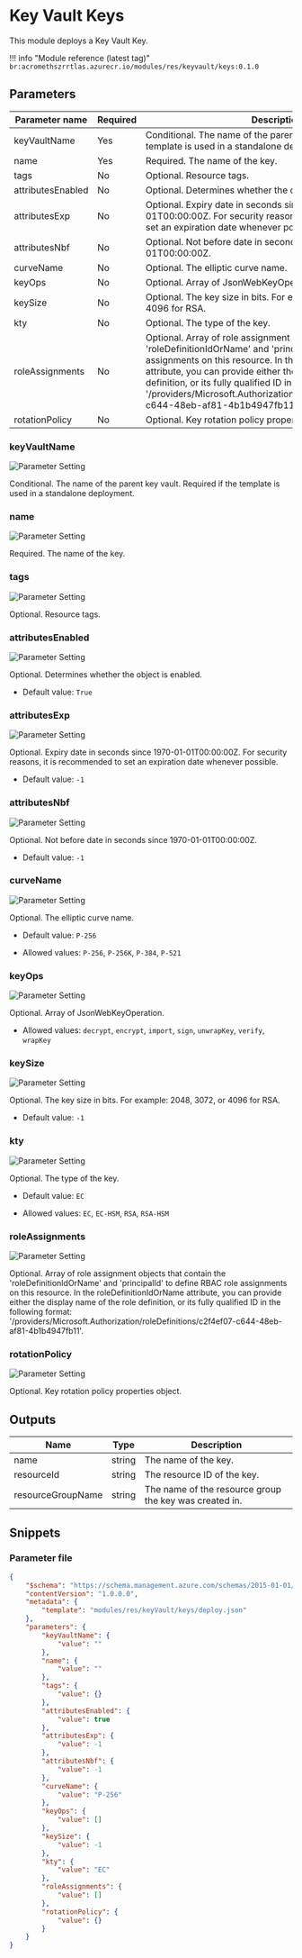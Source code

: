 # Key Vault Keys

This module deploys a Key Vault Key.

!!! info "Module reference (latest tag)"
    ```
    br:acromethszrrtlas.azurecr.io/modules/res/keyvault/keys:0.1.0
    ```

## Parameters

Parameter name | Required | Description
-------------- | -------- | -----------
keyVaultName   | Yes      | Conditional. The name of the parent key vault. Required if the template is used in a standalone deployment.
name           | Yes      | Required. The name of the key.
tags           | No       | Optional. Resource tags.
attributesEnabled | No       | Optional. Determines whether the object is enabled.
attributesExp  | No       | Optional. Expiry date in seconds since 1970-01-01T00:00:00Z. For security reasons, it is recommended to set an expiration date whenever possible.
attributesNbf  | No       | Optional. Not before date in seconds since 1970-01-01T00:00:00Z.
curveName      | No       | Optional. The elliptic curve name.
keyOps         | No       | Optional. Array of JsonWebKeyOperation.
keySize        | No       | Optional. The key size in bits. For example: 2048, 3072, or 4096 for RSA.
kty            | No       | Optional. The type of the key.
roleAssignments | No       | Optional. Array of role assignment objects that contain the 'roleDefinitionIdOrName' and 'principalId' to define RBAC role assignments on this resource. In the roleDefinitionIdOrName attribute, you can provide either the display name of the role definition, or its fully qualified ID in the following format: '/providers/Microsoft.Authorization/roleDefinitions/c2f4ef07-c644-48eb-af81-4b1b4947fb11'.
rotationPolicy | No       | Optional. Key rotation policy properties object.

### keyVaultName

![Parameter Setting](https://img.shields.io/badge/parameter-required-orange?style=flat-square)

Conditional. The name of the parent key vault. Required if the template is used in a standalone deployment.

### name

![Parameter Setting](https://img.shields.io/badge/parameter-required-orange?style=flat-square)

Required. The name of the key.

### tags

![Parameter Setting](https://img.shields.io/badge/parameter-optional-green?style=flat-square)

Optional. Resource tags.

### attributesEnabled

![Parameter Setting](https://img.shields.io/badge/parameter-optional-green?style=flat-square)

Optional. Determines whether the object is enabled.

- Default value: `True`

### attributesExp

![Parameter Setting](https://img.shields.io/badge/parameter-optional-green?style=flat-square)

Optional. Expiry date in seconds since 1970-01-01T00:00:00Z. For security reasons, it is recommended to set an expiration date whenever possible.

- Default value: `-1`

### attributesNbf

![Parameter Setting](https://img.shields.io/badge/parameter-optional-green?style=flat-square)

Optional. Not before date in seconds since 1970-01-01T00:00:00Z.

- Default value: `-1`

### curveName

![Parameter Setting](https://img.shields.io/badge/parameter-optional-green?style=flat-square)

Optional. The elliptic curve name.

- Default value: `P-256`

- Allowed values: `P-256`, `P-256K`, `P-384`, `P-521`

### keyOps

![Parameter Setting](https://img.shields.io/badge/parameter-optional-green?style=flat-square)

Optional. Array of JsonWebKeyOperation.

- Allowed values: `decrypt`, `encrypt`, `import`, `sign`, `unwrapKey`, `verify`, `wrapKey`

### keySize

![Parameter Setting](https://img.shields.io/badge/parameter-optional-green?style=flat-square)

Optional. The key size in bits. For example: 2048, 3072, or 4096 for RSA.

- Default value: `-1`

### kty

![Parameter Setting](https://img.shields.io/badge/parameter-optional-green?style=flat-square)

Optional. The type of the key.

- Default value: `EC`

- Allowed values: `EC`, `EC-HSM`, `RSA`, `RSA-HSM`

### roleAssignments

![Parameter Setting](https://img.shields.io/badge/parameter-optional-green?style=flat-square)

Optional. Array of role assignment objects that contain the 'roleDefinitionIdOrName' and 'principalId' to define RBAC role assignments on this resource. In the roleDefinitionIdOrName attribute, you can provide either the display name of the role definition, or its fully qualified ID in the following format: '/providers/Microsoft.Authorization/roleDefinitions/c2f4ef07-c644-48eb-af81-4b1b4947fb11'.

### rotationPolicy

![Parameter Setting](https://img.shields.io/badge/parameter-optional-green?style=flat-square)

Optional. Key rotation policy properties object.

## Outputs

Name | Type | Description
---- | ---- | -----------
name | string | The name of the key.
resourceId | string | The resource ID of the key.
resourceGroupName | string | The name of the resource group the key was created in.

## Snippets

### Parameter file

```json
{
    "$schema": "https://schema.management.azure.com/schemas/2015-01-01/deploymentParameters.json#",
    "contentVersion": "1.0.0.0",
    "metadata": {
        "template": "modules/res/keyVault/keys/deploy.json"
    },
    "parameters": {
        "keyVaultName": {
            "value": ""
        },
        "name": {
            "value": ""
        },
        "tags": {
            "value": {}
        },
        "attributesEnabled": {
            "value": true
        },
        "attributesExp": {
            "value": -1
        },
        "attributesNbf": {
            "value": -1
        },
        "curveName": {
            "value": "P-256"
        },
        "keyOps": {
            "value": []
        },
        "keySize": {
            "value": -1
        },
        "kty": {
            "value": "EC"
        },
        "roleAssignments": {
            "value": []
        },
        "rotationPolicy": {
            "value": {}
        }
    }
}
```


